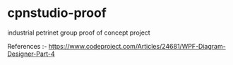 # cpnstudio-proof
 industrial petrinet group proof of concept project
 
References :-
https://www.codeproject.com/Articles/24681/WPF-Diagram-Designer-Part-4
